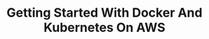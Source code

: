 ---
# Name of the webinar.
title: "Getting Started With Docker And Kubernetes On AWS"
meta_desc: "Learn the fundamentals of building and deploying containerized workloads and get an introduction to Pulumi's IaC platform and deployment on AWS."

# A featured webinar will display first in the list.
featured: false

# If the video is pre-recorded or live.
pre_recorded: false

# If the video is part of the PulumiTV series. Setting this value to true will list the video in the "PulumiTV" section.
pulumi_tv: false

# Webinars with unlisted as true will not be shown on the webinar list
unlisted: false

# Gated webinars will have a registration form and the user will need
# to fill out the form before viewing.
gated: false

# The layout of the landing page.
type: webinars

# External webinars will link to an external page instead of a webinar
# landing/registration page. If the webinar is external you will need
# set the 'block_external_search_index' flag to true so Google does not index
# the webinar page created.
external: true
block_external_search_index: true

# The url slug for the webinar landing page. If this is an external
# webinar, use the external URL as the value here.
url_slug: "https://webinars.devops.com/getting-started-with-docker-and-kubernetes-on-aws?hs_preview=eaZtVqQA-115941174926&utm_campaign=2023.06.27_AWS_Pulumi_Webinar_DO%2FCN&utm_source=DO-Pulumi"

# The content of the hero section.
hero:
    # The title text in the hero. This also serves as the pages H1.
    title: "Getting Started With Docker And Kubernetes On AWS"
    # The image the appears on the right hand side of the hero.
    image: "/icons/containers.svg"

# Content for the left hand side section of the page.
main:
    # Webinar title.
    title: "Getting Started With Docker And Kubernetes On AWS"
    # Sortable date. The datetime Hugo will use to sort the webinars in date order.
    sortable_date: 2023-06-27T11:00:00-07:00
    # Duration of the webinar.
    duration: "1 hour"
    # Datetime of the webinar.
    datetime: "June 27, 2023"
    # Description of the webinar.
    description: |
        Getting started with Docker and Kubernetes doesn't have to be complex. Pulumi's infrastructure-as-code (IaC) platform can help remove the complexity and enable even beginner developers to use any programming language to provision modern infrastructure.

        In this session, you will learn the fundamentals of building and deploying containerized workloads and get an introduction to Pulumi's IaC platform and deployment on AWS.

        We’ll start by building a container image using the new Pulumi Docker provider. Next, we’ll guide you through setting up an Amazon EKS cluster on AWS and deploying your Docker image to the cluster.

        This workshop is designed to help new users become familiar with the core concepts needed to effectively deploy Kubernetes clusters and workloads on AWS. We will guide you through the Pulumi platform with diagrams and a series of examples to help accelerate your cloud projects.

    # The webinar presenters
    presenters:
        - name: Scott Lowe
          role: Sr. Technical Content Engineer, Pulumi
        - name: Marina Novikova
          role: Partner Solutions Architect, AWS

    # A bullet point list containing what the user will learn during the webinar.


# The right hand side form section.
form:
    # HubSpot form id.
    hubspot_form_id:
    salesforce_campaign_id:
---